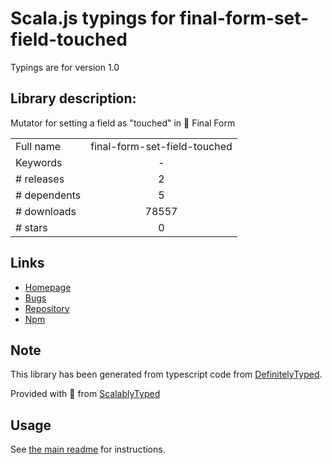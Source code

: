 
# Scala.js typings for final-form-set-field-touched

Typings are for version 1.0

## Library description:
Mutator for setting a field as "touched" in 🏁 Final Form

|                    |                 |
| ------------------ | :-------------: |
| Full name          | final-form-set-field-touched |
| Keywords           | - |
| # releases         | 2 |
| # dependents       | 5 |
| # downloads        | 78557 |
| # stars            | 0 |

## Links
- [Homepage](https://github.com/final-form/final-form-set-field-touched#readme)
- [Bugs](https://github.com/final-form/final-form-set-field-touched/issues)
- [Repository](https://github.com/final-form/final-form-set-field-touched)
- [Npm](https://www.npmjs.com/package/final-form-set-field-touched)
    


## Note
This library has been generated from typescript code from [DefinitelyTyped](https://definitelytyped.org).

Provided with :purple_heart: from [ScalablyTyped](https://github.com/oyvindberg/ScalablyTyped)

## Usage
See [the main readme](../../readme.md) for instructions.


